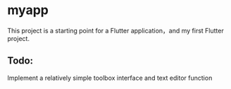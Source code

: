 # myapp
This project is a starting point for a Flutter application，and my first Flutter project.
## Todo:
Implement a relatively simple toolbox interface and text editor function

